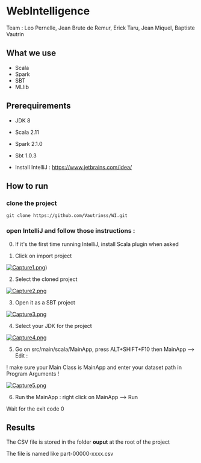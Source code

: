 # WebIntelligence

Team : Leo Pernelle, Jean Brute de Remur, Erick Taru, Jean Miquel, Baptiste Vautrin


## What we use 
- Scala
- Spark
- SBT
- MLlib


## Prerequirements

- JDK 8
- Scala 2.11
- Spark 2.1.0
- Sbt 1.0.3

- Install IntelliJ : https://www.jetbrains.com/idea/


## How to run

### clone the project

`git clone https://github.com/Vautrinss/WI.git`

### open IntelliJ and follow those instructions :

0) If it's the first time running IntelliJ, install Scala plugin when asked


1) Click on import project

[![Capture1.png](https://s1.postimg.org/6aqrniufvj/Capture1.png)](https://postimg.org/image/9cmnoqvs2j/))

2) Select the cloned project

[![Capture2.png](https://s1.postimg.org/73hoh8jbb3/Capture2.png)](https://postimg.org/image/48p0bg44jf/)

3) Open it as a SBT project

[![Capture3.png](https://s1.postimg.org/4fs86vwa0v/Capture3.png)](https://postimg.org/image/16t4a88se3/)

4) Select your JDK for the project

[![Capture4.png](https://s1.postimg.org/51en7co8in/Capture4.png)](https://postimg.org/image/96a8jglel7/)

5) Go on src/main/scala/MainApp, press ALT+SHIFT+F10 then MainApp --> Edit :

! make sure your Main Class is MainApp and enter your dataset path in Program Arguments !

[![Capture5.png](https://s1.postimg.org/39keemxjkv/Capture5.png)](https://postimg.org/image/1ao7oas197/)

6) Run the MainApp : right click on MainApp --> Run

Wait for the exit code 0

## Results 

The CSV file is stored in the folder **ouput** at the root of the project

The file is named like part-00000-xxxx.csv
